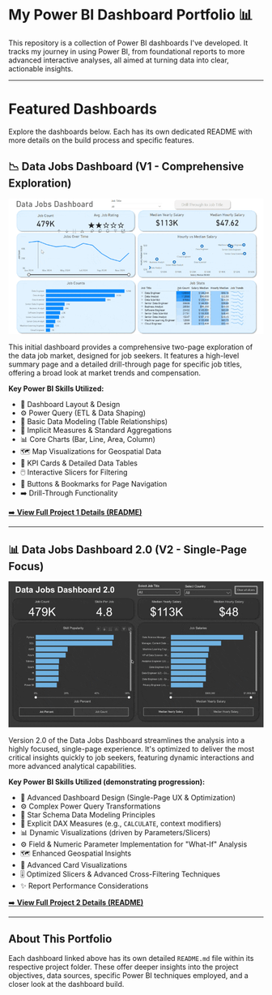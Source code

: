 # My Power BI Dashboard Portfolio 📊

This repository is a collection of Power BI dashboards I've developed. It tracks my journey in using Power BI, from foundational reports to more advanced interactive analyses, all aimed at turning data into clear, actionable insights.

---

# Featured Dashboards

Explore the dashboards below. Each has its own dedicated README with more details on the build process and specific features.

## 📉 Data Jobs Dashboard (V1 - Comprehensive Exploration)

[![Data Jobs Dashboard GIF](Resources/images/Project1_Dashboard_Overview.gif)](_Project_1/README.md)

This initial dashboard provides a comprehensive two-page exploration of the data job market, designed for job seekers. It features a high-level summary page and a detailed drill-through page for specific job titles, offering a broad look at market trends and compensation.

**Key Power BI Skills Utilized:**
* 🎨 Dashboard Layout & Design
* ⚙️ Power Query (ETL & Data Shaping)
* 🔗 Basic Data Modeling (Table Relationships)
* 🧮 Implicit Measures & Standard Aggregations
* 📊 Core Charts (Bar, Line, Area, Column)
* 🗺️ Map Visualizations for Geospatial Data
* 🔢 KPI Cards & Detailed Data Tables
* 🖱️ Interactive Slicers for Filtering
* 🔘 Buttons & Bookmarks for Page Navigation
* ➡️ Drill-Through Functionality

[➡️ **View Full Project 1 Details (README)**](_Project_1\README.md)

---

## 📊 Data Jobs Dashboard 2.0 (V2 - Single-Page Focus)

[![Data Jobs Dashboard 2.0 GIF](Resources/images/Project2_Dashboard_Overview.gif)](_Project_2/README.md)

Version 2.0 of the Data Jobs Dashboard streamlines the analysis into a highly focused, single-page experience. It's optimized to deliver the most critical insights quickly to job seekers, featuring dynamic interactions and more advanced analytical capabilities.

**Key Power BI Skills Utilized (demonstrating progression):**
* 🎨 Advanced Dashboard Design (Single-Page UX & Optimization)
* ⚙️ Complex Power Query Transformations
* 🔗 Star Schema Data Modeling Principles
* 🧮 Explicit DAX Measures (e.g., `CALCULATE`, context modifiers)
* 📊 Dynamic Visualizations (driven by Parameters/Slicers)
* ⚙️ Field & Numeric Parameter Implementation for "What-If" Analysis
* 🗺️ Enhanced Geospatial Insights
* 🔢 Advanced Card Visualizations
* 🎚️ Optimized Slicers & Advanced Cross-Filtering Techniques
* ✨ Report Performance Considerations

[➡️ **View Full Project 2 Details (README)**](_Project_2\README.md)

---

## About This Portfolio

Each dashboard linked above has its own detailed `README.md` file within its respective project folder. These offer deeper insights into the project objectives, data sources, specific Power BI techniques employed, and a closer look at the dashboard build.
